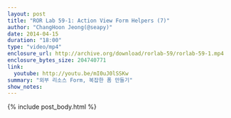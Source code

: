 ```yaml
---
layout: post
title: "ROR Lab 59-1: Action View Form Helpers (7)"
author: "ChangHoon Jeong(@seapy)"
date: 2014-04-15
duration: "18:00"
type: "video/mp4"
enclosure_url: http://archive.org/download/rorlab-59/rorlab-59-1.mp4
enclosure_bytes_size: 204740771
link:
  youtube: http://youtu.be/mI0uJ0lSSKw
summary: "외부 리소스 Form, 복잡한 폼 만들기"
show_notes:
---
```


{% include post_body.html %}
